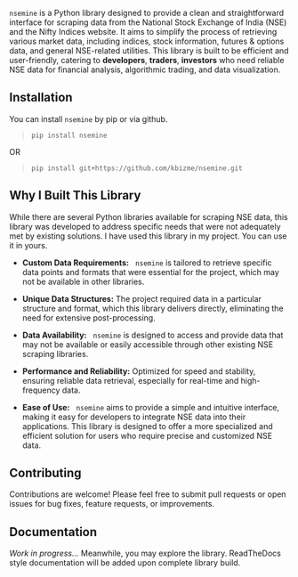 `nsemine` is a Python library designed to provide a clean and straightforward interface for scraping data from the National Stock Exchange of India (NSE) and the Nifty Indices website. It aims to simplify the process of retrieving various market data, including indices, stock information, futures & options data, and general NSE-related utilities. This library is built to be efficient and user-friendly, catering to **developers**, **traders**, **investors** who need reliable NSE data for financial analysis, algorithmic trading, and data visualization.

## Installation
 You can install `nsemine`  by pip or via github. 
>  ``pip install nsemine``

OR

>``pip install git+https://github.com/kbizme/nsemine.git``
 
 
## Why I Built This Library 
While there are several Python libraries available for scraping NSE data, this library was developed to address specific needs that were not adequately met by existing solutions.  I have used this library in my project. You can use it in yours.
* **Custom Data Requirements:** &nbsp;&nbsp;``nsemine`` is tailored to retrieve specific data points and formats that were essential for the project, which may not be available in other libraries.

*  **Unique Data Structures:** The project required data in a particular structure and format, which this library delivers directly, eliminating the need for extensive post-processing. 

* **Data Availability:**&nbsp;&nbsp; ``nsemine`` is designed to access and provide data that may not be available or easily accessible through other existing NSE scraping libraries. 

* **Performance and Reliability:** Optimized for speed and stability, ensuring reliable data retrieval, especially for real-time and high-frequency data. 

* **Ease of Use:** &nbsp;&nbsp;``nsemine`` aims to provide a simple and intuitive interface, making it easy for developers to integrate NSE data into their applications. This library is designed to offer a more specialized and efficient solution for users who require precise and customized NSE data. 

 ## Contributing 
 Contributions are welcome! Please feel free to submit pull requests or open issues for bug fixes, feature requests, or improvements. 
##  Documentation
_Work in progress..._ Meanwhile, you may explore the library. ReadTheDocs style documentation will be added upon complete library build.
